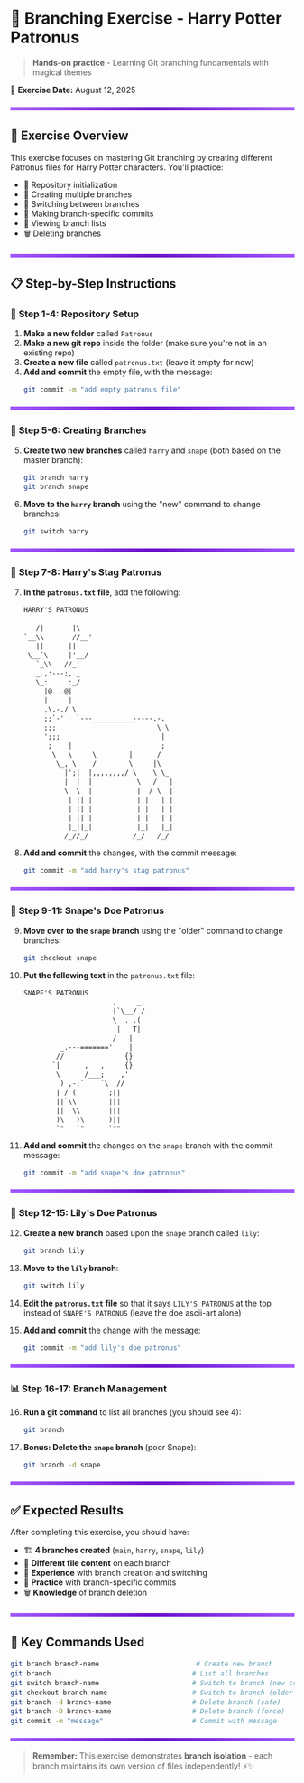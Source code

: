 # 🌿 Branching Exercise - Harry Potter Patronus

> **Hands-on practice** - Learning Git branching fundamentals with magical themes

📅 **Exercise Date:** August 12, 2025

<img src="../../purple-divisor.svg" width="100%" height="6" alt="Purple divider">

## 🎯 Exercise Overview

This exercise focuses on mastering Git branching by creating different Patronus files for Harry Potter characters. You'll practice:
- 📁 Repository initialization 
- 🌿 Creating multiple branches
- 🔄 Switching between branches
- 📝 Making branch-specific commits
- 👀 Viewing branch lists
- 🗑️ Deleting branches

<img src="../../purple-divisor.svg" width="100%" height="6" alt="Purple divider">

## 📋 Step-by-Step Instructions

### 🚀 **Step 1-4: Repository Setup**

1. **Make a new folder** called `Patronus`
2. **Make a new git repo** inside the folder (make sure you're not in an existing repo)
3. **Create a new file** called `patronus.txt` (leave it empty for now)
4. **Add and commit** the empty file, with the message:
   ```bash
   git commit -m "add empty patronus file"
   ```

<img src="../../purple-divisor.svg" width="100%" height="6" alt="Purple divider">

### 🌿 **Step 5-6: Creating Branches**

5. **Create two new branches** called `harry` and `snape` (both based on the master branch):
   ```bash
   git branch harry
   git branch snape
   ```

6. **Move to the `harry` branch** using the "new" command to change branches:
   ```bash
   git switch harry
   ```

<img src="../../purple-divisor.svg" width="100%" height="6" alt="Purple divider">

### 🦌 **Step 7-8: Harry's Stag Patronus**

7. **In the `patronus.txt` file**, add the following:

   ```text
   HARRY'S PATRONUS
   
      /|       |\
   `__\\       //__'
      ||      ||
    \__`\     |'__/
      `_\\   //_'
      _.,:---;,._
      \_:     :_/
        |@. .@|
        |     |
        ,\.-./ \
        ;;`-'   `---__________-----.-.
        ;;;                         \_\
        ';;;                         |
         ;    |                      ;
          \   \     \        |      /
           \_, \    /        \     |\
             |';|  |,,,,,,,,/ \    \ \_
             |  |  |           \   /   |
             \  \  |           |  / \  |
              | || |           | |   | |
              | || |           | |   | |
              | || |           | |   | |
              |_||_|           |_|   |_|
             /_//_/           /_/   /_/
   ```

8. **Add and commit** the changes, with the commit message:
   ```bash
   git commit -m "add harry's stag patronus"
   ```

<img src="../../purple-divisor.svg" width="100%" height="6" alt="Purple divider">

### 🦌 **Step 9-11: Snape's Doe Patronus**

9. **Move over to the `snape` branch** using the "older" command to change branches:
   ```bash
   git checkout snape
   ```

10. **Put the following text** in the `patronus.txt` file:

    ```text
    SNAPE'S PATRONUS
                          .     _,
                          |`\__/ /
                          \  . .(
                           | __T|
                          /   |
             _.---======='    |
            //               {}
           `|      ,   ,     {}
            \      /___;    ,'
             ) ,-;`    `\  //
            | / (        ;||
            ||`\\        |||
            ||  \\       |||
            )\   )\      )||
            `"   `"      `""
    ```

11. **Add and commit** the changes on the `snape` branch with the commit message:
    ```bash
    git commit -m "add snape's doe patronus"
    ```

<img src="../../purple-divisor.svg" width="100%" height="6" alt="Purple divider">

### 🌸 **Step 12-15: Lily's Doe Patronus**

12. **Create a new branch** based upon the `snape` branch called `lily`:
    ```bash
    git branch lily
    ```

13. **Move to the `lily` branch**:
    ```bash
    git switch lily
    ```

14. **Edit the `patronus.txt` file** so that it says `LILY'S PATRONUS` at the top instead of `SNAPE'S PATRONUS` (leave the doe ascii-art alone)

15. **Add and commit** the change with the message:
    ```bash
    git commit -m "add lily's doe patronus"
    ```

<img src="../../purple-divisor.svg" width="100%" height="6" alt="Purple divider">

### 📊 **Step 16-17: Branch Management**

16. **Run a git command** to list all branches (you should see 4):
    ```bash
    git branch
    ```

17. **Bonus: Delete the `snape` branch** (poor Snape):
    ```bash
    git branch -d snape
    ```

<img src="../../purple-divisor.svg" width="100%" height="6" alt="Purple divider">

## ✅ Expected Results

After completing this exercise, you should have:
- 🏗️ **4 branches created** (`main`, `harry`, `snape`, `lily`)
- 📄 **Different file content** on each branch
- 🎯 **Experience** with branch creation and switching
- 📝 **Practice** with branch-specific commits
- 🗑️ **Knowledge** of branch deletion

<img src="../../purple-divisor.svg" width="100%" height="6" alt="Purple divider">

## 🔧 Key Commands Used

```bash
git branch branch-name                        # Create new branch
git branch                                   # List all branches
git switch branch-name                       # Switch to branch (new command)
git checkout branch-name                     # Switch to branch (older command)
git branch -d branch-name                    # Delete branch (safe)
git branch -D branch-name                    # Delete branch (force)
git commit -m "message"                      # Commit with message
```

<img src="../../purple-divisor.svg" width="100%" height="6" alt="Purple divider">

> **Remember:** This exercise demonstrates **branch isolation** - each branch maintains its own version of files independently! ⚡✨
